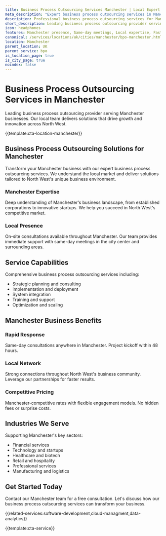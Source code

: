 ```yaml
---
title: Business Process Outsourcing Services Manchester | Local Expert Solutions
meta_description: "Expert business process outsourcing services in Manchester. Local team, same-day consultations, proven results. Transform your business today."
description: Professional business process outsourcing services for Manchester businesses
short_description: Leading business process outsourcing provider serving Manchester and North West.
icon: headphones
features: Manchester presence, Same-day meetings, Local expertise, Fast deployment, Competitive rates, Proven track record
canonical: /services/locations/uk/cities/manchester/bpo-manchester.html
location: Manchester
parent_location: UK
parent_service: bpo
is_location_page: true
is_city_page: true
noindex: false
---
```


# Business Process Outsourcing Services in Manchester

Leading business process outsourcing provider serving Manchester businesses. Our local team delivers solutions that drive growth and innovation across North West.

{{template:cta-location-manchester}}

## Business Process Outsourcing Solutions for Manchester

Transform your Manchester business with our expert business process outsourcing services. We understand the local market and deliver solutions tailored to North West's unique business environment.

### Manchester Expertise

Deep understanding of Manchester's business landscape, from established corporations to innovative startups. We help you succeed in North West's competitive market.

### Local Presence

On-site consultations available throughout Manchester. Our team provides immediate support with same-day meetings in the city center and surrounding areas.

## Service Capabilities

Comprehensive business process outsourcing services including:
- Strategic planning and consulting
- Implementation and deployment
- System integration
- Training and support
- Optimization and scaling

## Manchester Business Benefits

### Rapid Response
Same-day consultations anywhere in Manchester. Project kickoff within 48 hours.

### Local Network
Strong connections throughout North West's business community. Leverage our partnerships for faster results.

### Competitive Pricing
Manchester-competitive rates with flexible engagement models. No hidden fees or surprise costs.

## Industries We Serve

Supporting Manchester's key sectors:
- Financial services
- Technology and startups
- Healthcare and biotech
- Retail and hospitality
- Professional services
- Manufacturing and logistics

## Get Started Today

Contact our Manchester team for a free consultation. Let's discuss how our business process outsourcing services can transform your business.

{{related-services:software-development,cloud-managment,data-analytics}}

{{template:cta-service}}
